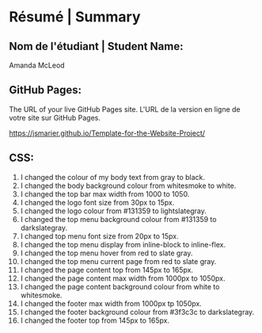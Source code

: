 # Résumé | Summary

## Nom de l'étudiant | Student Name:

Amanda McLeod

## GitHub Pages:

The URL of your live GitHub Pages site. L'URL de la version en ligne de votre site sur GitHub Pages.

https://jsmarier.github.io/Template-for-the-Website-Project/

## CSS:

1. I changed the colour of my body text from gray to black.
2. I changed the body background colour from whitesmoke to white.
3. I changed the top bar max width from 1000 to 1050.
4. I changed the logo font size from 30px to 15px.
5. I changed the logo colour from #131359 to lightslategray.
6. I changed the top menu background colour from #131359 to darkslategray.
7. I changed top menu font size from 20px to 15px.
8. I changed the top menu display from inline-block to inline-flex.
9. I changed the top menu hover from red to slate gray.
10. I changed the top menu current page from red to slate gray.
11. I changed the page content top from 145px to 165px.
12. I changed the page content max width from 1000px to 1050px.
13. I changed the page content background colour from white to whitesmoke.
14. I changed the footer max width from 1000px tp 1050px.
15. I changed the footer background colour from #3f3c3c to darkslategray.
16. I changed the footer top from 145px to 165px.

